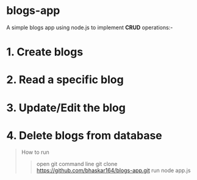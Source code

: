 # blogs-app

A simple blogs app using node.js to implement <strong>CRUD</strong> operations:-

# 1. Create blogs

# 2. Read a specific blog

# 3. Update/Edit the blog

# 4. Delete blogs from database

> How to run
>> open git command line
>> git clone https://github.com/bhaskar164/blogs-app.git 
>> run node app.js
